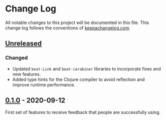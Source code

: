 # Change Log

All notable changes to this project will be documented in this file.
This change log follows the conventions of
[keepachangelog.com](http://keepachangelog.com/).

## [Unreleased][unreleased]

### Changed

- Updated `beat-Link` and `beat-carabiner` libraries to incorporate
  fixes and new features.
- Added type hints for the Clojure compiler to avoid reflection and
  improve runtime performance.

## [0.1.0] - 2020-09-12

First set of features to receive feedback that people are successfully
using.

[unreleased]: https://github.com/Deep-Symmetry/open-beat-control/compare/v0.1.0...HEAD
[0.1.0]: https://github.com/Deep-Symmetry/open-beat-control/compare/4b8707c725ee7395c6844a8eb56c91900387408a...v0.1.0
